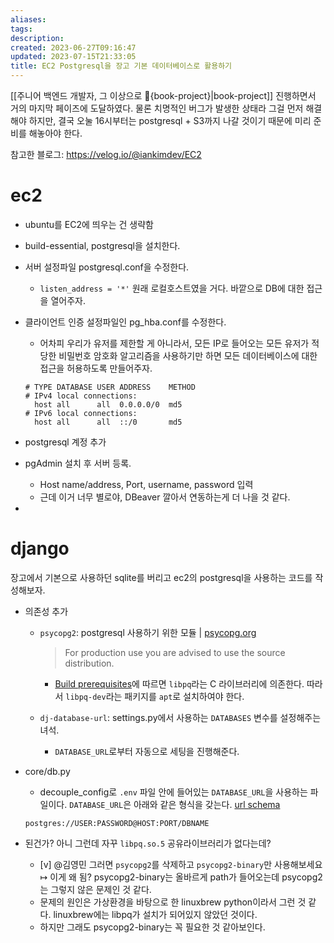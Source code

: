 ```yaml
---
aliases: 
tags: 
description:
created: 2023-06-27T09:16:47
updated: 2023-07-15T21:33:05
title: EC2 Postgresql을 장고 기본 데이터베이스로 활용하기
---
```

[[주니어 백엔드 개발자, 그 이상으로 🚀{book-project}|book-project]] 진행하면서 거의 마지막 페이즈에 도달하였다. 물론 치명적인 버그가 발생한 상태라 그걸 먼저 해결해야 하지만, 결국 오눌 16시부터는 postgresql + S3까지 나갈 것이기 때문에 미리 준비를 해놓아야 한다.

참고한 블로그: https://velog.io/@iankimdev/EC2

# ec2

- ubuntu를 EC2에 띄우는 건 생략함
- build-essential, postgresql을 설치한다.
- 서버 설정파일 postgresql.conf을 수정한다.
	- `listen_address = '*'` 원래 로컬호스트였을 거다. 바깥으로 DB에 대한 접근을 열어주자.
- 클라이언트 인증 설정파일인 pg_hba.conf를 수정한다.
	- 어차피 우리가 유저를 제한할 게 아니라서, 모든 IP로 들어오는 모든 유저가 적당한 비밀번호 암호화 알고리즘을 사용하기만 하면 모든 데이터베이스에 대한 접근을 허용하도록 만들어주자.

	```
	# TYPE DATABASE USER ADDRESS    METHOD
	# IPv4 local connections:
	  host all      all  0.0.0.0/0  md5
	# IPv6 local connections:
	  host all      all  ::/0       md5
	```

- postgresql 계정 추가
- pgAdmin 설치 후 서버 등록.
	- Host name/address, Port, username, password 입력
	- 근데 이거 너무 별로야, DBeaver 깔아서 연동하는게 더 나을 것 같다.
- 

# django

장고에서 기본으로 사용하던 sqlite를 버리고 ec2의 postgresql을 사용하는 코드를 작성해보자. 

- 의존성 추가
	- `psycopg2`: postgresql 사용하기 위한 모듈 | [psycopg.org](https://www.psycopg.org/docs/install.html)

	  > For production use you are advised to use the source distribution.
		- [Build prerequisites](https://www.psycopg.org/docs/install.html)에 따르면 `libpq`라는 C 라이브러리에 의존한다. 따라서 `libpq-dev`라는 패키지를 `apt`로 설치하여야 한다.

	- `dj-database-url`: settings.py에서 사용하는 `DATABASES` 변수를 설정해주는 녀석.
		- `DATABASE_URL`로부터 자동으로 세팅을 진행해준다.
- core/db.py
	- decouple_config로 `.env` 파일 안에 들어있는 `DATABASE_URL`을 사용하는 파일이다. `DATABASE_URL`은 아래와 같은 형식을 갖는다. [url schema](https://pypi.org/project/dj-database-url/#url-schema)

	```
	postgres://USER:PASSWORD@HOST:PORT/DBNAME	
	```

- 된건가? 아니 그런데 자꾸 `libpq.so.5` 공유라이브러리가 없다는데?
	- [v] @김영민 그러면 `psycopg2`를 삭제하고 `psycopg2-binary`만 사용해보세요  ↦ 이게 왜 됨? psycopg2-binary는 올바르게 path가 들어오는데 psycopg2는 그렇지 않은 문제인 것 같다.
	- 문제의 원인은 가상환경을 바탕으로 한 linuxbrew python이라서 그런 것 같다. linuxbrew에는 libpq가 설치가 되어있지 않았던 것이다.
	- 하지만 그래도 psycopg2-binary는 꼭 필요한 것 같아보인다.
